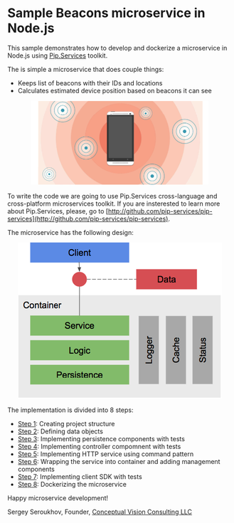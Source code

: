 # Sample Beacons microservice in Node.js

This sample demonstrates how to develop and dockerize a microservice in Node.js using [Pip.Services](http://github.com/pip-services/pip-services) toolkit.

The is simple a microservice that does couple things:
* Keeps list of beacons with their IDs and locations
* Calculates estimated device position based on beacons it can see

<p align="center">
<img src="artifacts/beacons.png" alt="Detecting beacons">
</p>

To write the code we are going to use Pip.Services cross-language and cross-platform microservices toolkit.
If you are insterested to learn more about Pip.Services, please,
go to [http://github.com/pip-services/pip-services](http://github.com/pip-services/pip-services).

The microservice has the following design:

<p align="center">
<img src="artifacts/design.png" alt="Microservice design">
</p>

The implementation is divided into 8 steps:
* [Step 1](step1): Creating project structure
* [Step 2](step2): Defining data objects
* [Step 3](step3): Implementing persistence components with tests
* [Step 4](step4): Implementing controller compomnent with tests
* [Step 5](step5): Implementing HTTP service using command pattern
* [Step 6](step6): Wrapping the service into container and adding management components
* [Step 7](step7): Implementing client SDK with tests
* [Step 8](step8): Dockerizing the microservice

Happy microservice development!

Sergey Seroukhov, Founder, [Conceptual Vision Consulting LLC](http://www.conceptual.vision)





